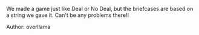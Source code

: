 We made a game just like Deal or No Deal, but the briefcases are based on a string we gave it. Can't be any problems there!!

Author: overllama
